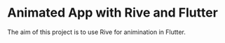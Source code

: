 # Animated App with Rive and Flutter

The aim of this project is to use Rive for animination in Flutter.
